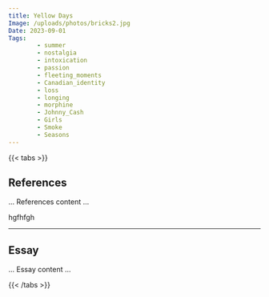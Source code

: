 ```yaml
---
title: Yellow Days
Image: /uploads/photos/bricks2.jpg
Date: 2023-09-01
Tags:
        - summer
        - nostalgia
        - intoxication
        - passion
        - fleeting_moments
        - Canadian_identity
        - loss
        - longing
        - morphine
        - Johnny_Cash
        - Girls
        - Smoke
        - Seasons
---
```


{{< tabs >}}


## References

... References content ...

hgfhfgh


---

## Essay

... Essay content ...

{{< /tabs >}}